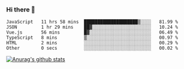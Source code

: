### Hi there 👋



<!--
**webB1an/webB1an** is a ✨ _special_ ✨ repository because its `README.md` (this file) appears on your GitHub profile.

Here are some ideas to get you started:

- 🔭 I’m currently working on ...
- 🌱 I’m currently learning ...
- 👯 I’m looking to collaborate on ...
- 🤔 I’m looking for help with ...
- 💬 Ask me about ...
- 📫 How to reach me: ...
- 😄 Pronouns: ...
- ⚡ Fun fact: ...
-->

<!--START_SECTION:waka-->

```text
JavaScript   11 hrs 58 mins  ████████████████████▒░░░░   81.99 %
JSON         1 hr 29 mins    ██▓░░░░░░░░░░░░░░░░░░░░░░   10.24 %
Vue.js       56 mins         █▓░░░░░░░░░░░░░░░░░░░░░░░   06.49 %
TypeScript   8 mins          ▒░░░░░░░░░░░░░░░░░░░░░░░░   00.97 %
HTML         2 mins          ░░░░░░░░░░░░░░░░░░░░░░░░░   00.29 %
Other        0 secs          ░░░░░░░░░░░░░░░░░░░░░░░░░   00.02 %
```

<!--END_SECTION:waka-->


[![Anurag's github stats](https://github-readme-stats.vercel.app/api?username=webB1an&show_icons=true&theme=radical)](https://github.com/anuraghazra/github-readme-stats)

